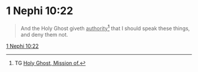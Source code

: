 # 1 Nephi 10:22

> And the Holy Ghost giveth <u>authority</u>[^a] that I should speak these things, and deny them not.

[1 Nephi 10:22](https://www.churchofjesuschrist.org/study/scriptures/bofm/1-ne/10?lang=eng&id=p22#p22)


[^a]: TG [Holy Ghost, Mission of.](https://www.churchofjesuschrist.org/study/scriptures/tg/holy-ghost-mission-of?lang=eng)
